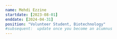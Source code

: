 ```yaml
---
name: Mehdi Ezzine
startdate: [2023-08-01]
enddate: [2024-04-31]
position: "Volunteer Student, Biotechnology"
#subsequent:  update once you become an alumnus
---
```

